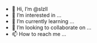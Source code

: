 - 👋 Hi, I’m @slzll
- 👀 I’m interested in ...
- 🌱 I’m currently learning ...
- 💞️ I’m looking to collaborate on ...
- 📫 How to reach me ...

<!---
slzll/slzll is a ✨ special ✨ repository because its `README.md` (this file) appears on your GitHub profile.
You can click the Preview link to take a look at your changes.
--->
